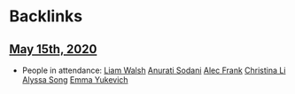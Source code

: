 
# Backlinks
## [May 15th, 2020](<May 15th, 2020.md>)
- People in attendance: [Liam Walsh](<Liam Walsh.md>) [Anurati Sodani](<Anurati Sodani.md>) [Alec Frank](<Alec Frank.md>) [Christina Li](<Christina Li.md>) [Alyssa Song](<Alyssa Song.md>) [Emma Yukevich](<Emma Yukevich.md>)


